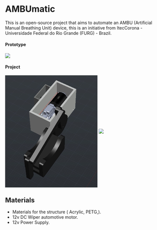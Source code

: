 # AMBUmatic


This is an open-source project that aims to automate an AMBU (Artificial Manual Breathing Unit) device, this is an initiative from ItecCorona - Universidade Federal do Rio Grande (FURG) - Brazil.

 <p align="center">

#### Prototype
 <img src="/img/working.gif" width="300" align="center" >

#### Project
  <img src="/img/project.jpg" width="300" align="center" >
  <img src="/img/project2.jpg" width="300" align="center" >
</p>


## Materials

 * Materials for the structure ( Acrylic, PETG,).
 * 12v DC Wiper automotive motor.
 * 12v Power Supply.


